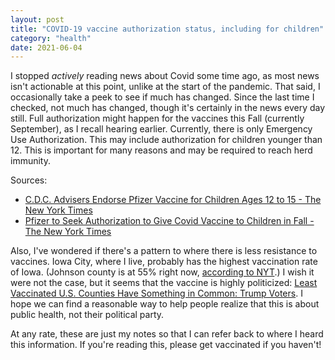 ```yaml
---
layout: post
title: "COVID-19 vaccine authorization status, including for children"
category: "health"
date: 2021-06-04
---
```


I stopped _actively_ reading news about Covid some time ago, as most news isn't actionable at this point, unlike at the start of the pandemic.  That said, I occasionally take a peek to see if much has changed.  Since the last time I checked, not much has changed, though it's certainly in the news every day still.  Full authorization might happen for the vaccines this Fall (currently September), as I recall hearing earlier.  Currently, there is only Emergency Use Authorization.  This may include authorization for children younger than 12.  This is important for many reasons and may be required to reach herd immunity.

Sources:

- [C.D.C. Advisers Endorse Pfizer Vaccine for Children Ages 12 to 15 - The New York Times](https://www.nytimes.com/2021/05/12/health/coronavirus-vaccine-children.html?name=styln-coronavirus&region=TOP_BANNER&block=storyline_menu_recirc&action=click&pgtype=Interactive&variant=1_Show&is_new=false)
- [Pfizer to Seek Authorization to Give Covid Vaccine to Children in Fall - The New York Times](https://www.nytimes.com/2021/05/04/health/pfizer-vaccine-children-approval.html?action=click&module=RelatedLinks&pgtype=Article)

Also, I've wondered if there's a pattern to where there is less resistance to vaccines.  Iowa City, where I live, probably has the highest vaccination rate of Iowa.  (Johnson county is at 55% right now, [according to NYT](https://www.nytimes.com/interactive/2020/us/covid-19-vaccine-doses.html).)  I wish it were not the case, but it seems that the vaccine is highly politicized:  [Least Vaccinated U.S. Counties Have Something in Common: Trump Voters](https://www.nytimes.com/interactive/2021/04/17/us/vaccine-hesitancy-politics.html).  I hope we can find a reasonable way to help people realize that this is about public health, not their political party.

At any rate, these are just my notes so that I can refer back to where I heard this information.  If you're reading this, please get vaccinated if you haven't!
